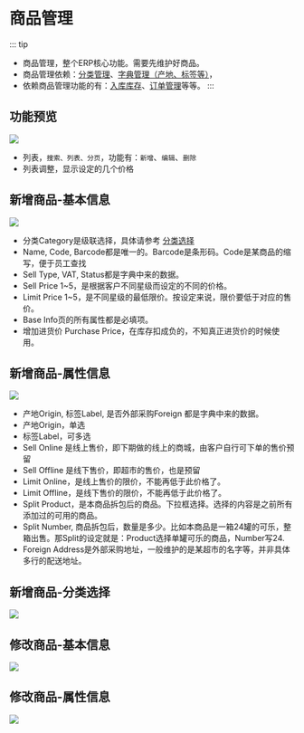 # 商品管理

::: tip
- 商品管理，整个ERP核心功能。需要先维护好商品。
- 商品管理依赖：[分类管理](../basic/category)、[字典管理（产地、标签等）](../basic/dict)，
- 依赖商品管理功能的有：[入库库存](../stock/stockIn)、[订单管理](../order/order)等等。
:::

## 功能预览
![](/product/product.png)
- 列表，`搜索、列表、分页`，功能有：`新增`、`编辑`、`删除`
- 列表调整，显示设定的几个价格

## 新增商品-基本信息
![](/product/product-add-basic.png)
- 分类Category是级联选择，具体请参考 [分类选择](#新增商品-分类选择)
- Name, Code, Barcode都是唯一的。Barcode是条形码。Code是某商品的缩写，便于员工查找
- Sell Type, VAT, Status都是字典中来的数据。
- Sell Price 1~5，是根据客户不同星级而设定的不同的价格。
- Limit Price 1~5，是不同星级的最低限价。按设定来说，限价要低于对应的售价。
- Base Info页的所有属性都是必填项。
- 增加进货价 Purchase Price，在库存扣成负的，不知真正进货价的时候使用。

## 新增商品-属性信息
![](/product/product-add-attr.png)
- 产地Origin, 标签Label, 是否外部采购Foreign 都是字典中来的数据。
- 产地Origin，单选
- 标签Label，可多选
- Sell Online 是线上售价，即下期做的线上的商城，由客户自行可下单的售价预留
- Sell Offline 是线下售价，即超市的售价，也是预留
- Limit Online，是线上售价的限价，不能再低于此价格了。
- Limit Offline，是线下售价的限价，不能再低于此价格了。
- Split Product，是本商品拆包后的商品。下拉框选择。选择的内容是之前所有添加过的可用的商品。
- Split Number, 商品拆包后，数量是多少。比如本商品是一箱24罐的可乐，整箱出售。那Split的设定就是：Product选择单罐可乐的商品，Number写24.
- Foreign Address是外部采购地址，一般维护的是某超市的名字等，并非具体多行的配送地址。

## 新增商品-分类选择
![](/product/product-category.png)

## 修改商品-基本信息
![](/product/product-edit-basic.png)

## 修改商品-属性信息
![](/product/product-edit-attr.png)

